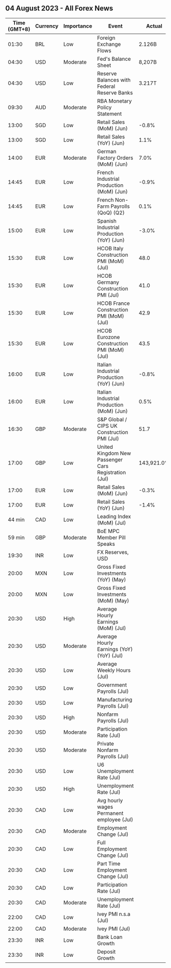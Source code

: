 ## 04 August 2023 - All Forex News

| Time (GMT+8) | Currency | Importance | Event | Actual | Forecast | Previous |
|------|----------|------------|-------|--------|----------|----------|
| 01:30 | BRL | Low | Foreign Exchange Flows | 2.126B | 2.371B | 3.040B |
| 04:30 | USD | Moderate | Fed's Balance Sheet | 8,207B |  | 8,243B |
| 04:30 | USD | Low | Reserve Balances with Federal Reserve Banks | 3.217T |  | 3.167T |
| 09:30 | AUD | Moderate | RBA Monetary Policy Statement |  |  |  |
| 13:00 | SGD | Low | Retail Sales (MoM) (Jun) | -0.8% | 0.0% | -0.2% |
| 13:00 | SGD | Low | Retail Sales (YoY) (Jun) | 1.1% | 2.7% | 1.8% |
| 14:00 | EUR | Moderate | German Factory Orders (MoM) (Jun) | 7.0% | -2.0% | 6.2% |
| 14:45 | EUR | Low | French Industrial Production (MoM) (Jun) | -0.9% | -0.3% | 1.1% |
| 14:45 | EUR | Low | French Non-Farm Payrolls (QoQ) (Q2) | 0.1% |  | 0.4% |
| 15:00 | EUR | Low | Spanish Industrial Production (YoY) (Jun) | -3.0% | -1.7% | -0.6% |
| 15:30 | EUR | Low | HCOB Italy Construction PMI (MoM) (Jul) | 48.0 |  | 48.6 |
| 15:30 | EUR | Low | HCOB Germany Construction PMI (Jul) | 41.0 |  | 41.4 |
| 15:30 | EUR | Low | HCOB France Construction PMI (MoM) (Jul) | 42.9 |  | 43.7 |
| 15:30 | EUR | Low | HCOB Eurozone Construction PMI (MoM) (Jul) | 43.5 |  | 44.2 |
| 16:00 | EUR | Low | Italian Industrial Production (YoY) (Jun) | -0.8% | -2.0% | -3.5% |
| 16:00 | EUR | Low | Italian Industrial Production (MoM) (Jun) | 0.5% | -0.3% | 1.7% |
| 16:30 | GBP | Moderate | S&P Global / CIPS UK Construction PMI (Jul) | 51.7 | 48.0 | 48.9 |
| 17:00 | GBP | Low | United Kingdom New Passenger Cars Registration (Jul) | 143,921.0% |  | 177,266.0% |
| 17:00 | EUR | Low | Retail Sales (MoM) (Jun) | -0.3% | 0.2% | 0.6% |
| 17:00 | EUR | Low | Retail Sales (YoY) (Jun) | -1.4% | -1.7% | -2.4% |
| 44 min | CAD | Low | Leading Index (MoM) (Jul) |  |  | -0.05% |
| 59 min | GBP | Moderate | BoE MPC Member Pill Speaks |  |  |  |
| 19:30 | INR | Low | FX Reserves, USD |  | 607.68B | 607.04B |
| 20:00 | MXN | Low | Gross Fixed Investments (YoY) (May) |  | 7.60% | 6.10% |
| 20:00 | MXN | Low | Gross Fixed Investments (MoM) (May) |  | 0.00% | -0.30% |
| 20:30 | USD | High | Average Hourly Earnings (MoM) (Jul) |  | 0.3% | 0.4% |
| 20:30 | USD | Moderate | Average Hourly Earnings (YoY) (YoY) (Jul) |  | 4.2% | 4.4% |
| 20:30 | USD | Low | Average Weekly Hours (Jul) |  | 34.4 | 34.4 |
| 20:30 | USD | Low | Government Payrolls (Jul) |  |  | 60.0K |
| 20:30 | USD | Low | Manufacturing Payrolls (Jul) |  | 5K | 7K |
| 20:30 | USD | High | Nonfarm Payrolls (Jul) |  | 200K | 209K |
| 20:30 | USD | Moderate | Participation Rate (Jul) |  | 62.6% | 62.6% |
| 20:30 | USD | Moderate | Private Nonfarm Payrolls (Jul) |  | 179K | 149K |
| 20:30 | USD | Low | U6 Unemployment Rate (Jul) |  | 6.8% | 6.9% |
| 20:30 | USD | High | Unemployment Rate (Jul) |  | 3.6% | 3.6% |
| 20:30 | CAD | Low | Avg hourly wages Permanent employee (Jul) |  |  | 3.9% |
| 20:30 | CAD | Moderate | Employment Change (Jul) |  | 21.1K | 59.9K |
| 20:30 | CAD | Low | Full Employment Change (Jul) |  |  | 109.6K |
| 20:30 | CAD | Low | Part Time Employment Change (Jul) |  |  | -49.8K |
| 20:30 | CAD | Low | Participation Rate (Jul) |  | 65.6% | 65.7% |
| 20:30 | CAD | Moderate | Unemployment Rate (Jul) |  | 5.5% | 5.4% |
| 22:00 | CAD | Low | Ivey PMI n.s.a (Jul) |  |  | 53.4 |
| 22:00 | CAD | Moderate | Ivey PMI (Jul) |  | 52.7 | 50.2 |
| 23:30 | INR | Low | Bank Loan Growth |  | 15.6% | 16.2% |
| 23:30 | INR | Low | Deposit Growth |  | 12.6% | 13.0% |
